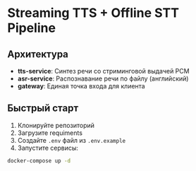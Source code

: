 # Streaming TTS + Offline STT Pipeline
## Архитектура

- **tts-service**: Синтез речи со стриминговой выдачей PCM
- **asr-service**: Распознавание речи по файлу (английский)
- **gateway**: Единая точка входа для клиента

## Быстрый старт

1. Клонируйте репозиторий
2. Загрузите requiments
3. Создайте `.env` файл из `.env.example`
4. Запустите сервисы:

```bash
docker-compose up -d
